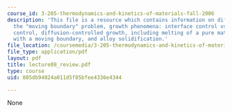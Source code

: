 ```yaml
---
course_id: 3-205-thermodynamics-and-kinetics-of-materials-fall-2006
description: 'This file is a resource which contains information on diffusional growth,
  the "moving boundary" problem, growth phenomena: interface control vs. diffusion
  control, diffusion-controlled growth, including melting of a pure material, interdiffusion
  with a moving boundary, and alloy solidification.'
file_location: /coursemedia/3-205-thermodynamics-and-kinetics-of-materials-fall-2006/805db94024a011d5f85bfee4336e4344_lecture08_review.pdf
file_type: application/pdf
layout: pdf
title: lecture08_review.pdf
type: course
uid: 805db94024a011d5f85bfee4336e4344

---
```

None